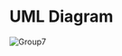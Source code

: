 # UML Diagram

![Group7](https://user-images.githubusercontent.com/101814558/230781524-8b5917ee-5d56-4b7d-9be7-d3fb75b3e9ae.png)
